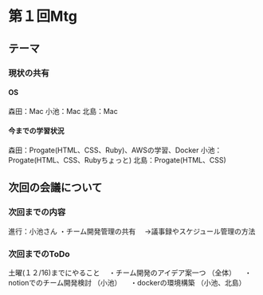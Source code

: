 # 第１回Mtg

## テーマ
### 現状の共有
#### OS
森田：Mac
小池：Mac
北島：Mac

#### 今までの学習状況
森田：Progate(HTML、CSS、Ruby)、AWSの学習、Docker
小池：Progate(HTML、CSS、Rubyちょっと)
北島：Progate(HTML、CSS)

## 次回の会議について

### 次回までの内容
進行：小池さん
・チーム開発管理の共有
　→議事録やスケジュール管理の方法


### 次回までのToDo
土曜(１２/16)までにやること
　・チーム開発のアイデア案一つ （全体）
　・notionでのチーム開発検討 （小池）
　・dockerの環境構築 （小池、北島）
